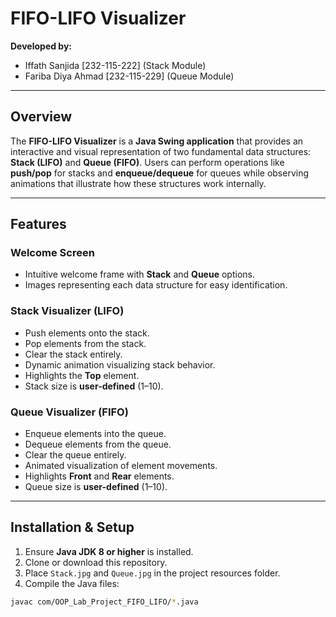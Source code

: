 # FIFO-LIFO Visualizer

**Developed by:**  
- Iffath Sanjida [232-115-222] (Stack Module)  
- Fariba Diya Ahmad [232-115-229] (Queue Module)  

---

## Overview
The **FIFO-LIFO Visualizer** is a **Java Swing application** that provides an interactive and visual representation of two fundamental data structures: **Stack (LIFO)** and **Queue (FIFO)**. Users can perform operations like **push/pop** for stacks and **enqueue/dequeue** for queues while observing animations that illustrate how these structures work internally.

---

## Features

### Welcome Screen
- Intuitive welcome frame with **Stack** and **Queue** options.  
- Images representing each data structure for easy identification.  

### Stack Visualizer (LIFO)
- Push elements onto the stack.  
- Pop elements from the stack.  
- Clear the stack entirely.  
- Dynamic animation visualizing stack behavior.  
- Highlights the **Top** element.  
- Stack size is **user-defined** (1–10).  

### Queue Visualizer (FIFO)
- Enqueue elements into the queue.  
- Dequeue elements from the queue.  
- Clear the queue entirely.  
- Animated visualization of element movements.  
- Highlights **Front** and **Rear** elements.  
- Queue size is **user-defined** (1–10).  

---

## Installation & Setup
1. Ensure **Java JDK 8 or higher** is installed.  
2. Clone or download this repository.  
3. Place `Stack.jpg` and `Queue.jpg` in the project resources folder.  
4. Compile the Java files:
```bash
javac com/OOP_Lab_Project_FIFO_LIFO/*.java
